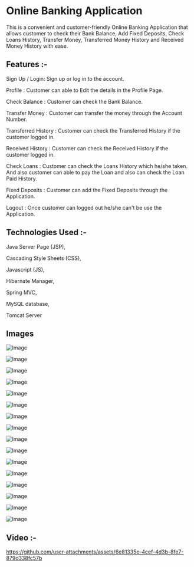 # Online Banking Application

This is a convenient and customer-friendly Online Banking Application that allows customer to check their Bank Balance, Add Fixed Deposits, Check Loans History, Transfer Money, Transferred Money History and Received Money History with ease.


## Features :-

Sign Up / Login: Sign up or log in to the account.

Profile : Customer can able to Edit the details in the Profile Page.

Check Balance : Customer can check the Bank Balance.

Transfer Money : Customer can transfer the money through the Account Number.

Transferred History : Customer can check the Transferred History if the customer logged in.

Received History : Customer can check the Received History if the customer logged in.

Check Loans : Customer can check the Loans History which he/she taken. And also customer can able to pay the Loan and also can check the Loan Paid History.

Fixed Deposits : Customer can add the Fixed Deposits through the Application.

Logout : Once customer can logged out he/she can't be use the Application.


## Technologies Used :-

Java Server Page (JSP),

Cascading Style Sheets (CSS),

Javascript (JS),

Hibernate Manager,

Spring MVC,

MySQL database,

Tomcat Server


## Images

![Image](https://github.com/user-attachments/assets/3043c95b-f516-4a0f-8b06-957c780eb199)

![Image](https://github.com/user-attachments/assets/4c8f9e16-343d-4f82-b927-6e14aef2610b)

![Image](https://github.com/user-attachments/assets/566ffbdd-8a8d-4403-9349-e6191df9f9dc)

![Image](https://github.com/user-attachments/assets/b909bb5e-dda9-4d22-9116-155fbb047f68)

![Image](https://github.com/user-attachments/assets/a5c10b29-4897-4bf7-b11e-275465ce3dfb)

![Image](https://github.com/user-attachments/assets/f6f43952-7ab9-416d-b86a-456a3475bdfa)

![Image](https://github.com/user-attachments/assets/31d21325-d761-4b1c-ba92-6ca4577f176c)

![Image](https://github.com/user-attachments/assets/e2067279-1238-401c-ab9c-2ca99d45c715)

![Image](https://github.com/user-attachments/assets/9a70b39c-b44f-4c97-b1bf-1e14f5209190)

![Image](https://github.com/user-attachments/assets/d8959315-f743-4dd5-9df7-4d0e7a797be4)

![Image](https://github.com/user-attachments/assets/7002f868-f095-42c6-b042-f9f1e0d16265)

![Image](https://github.com/user-attachments/assets/02466fda-46e5-47d2-b5a0-5e1e9a5e8b18)

![Image](https://github.com/user-attachments/assets/2e29c15c-a3b2-42fc-a632-f3c190d0ebc8)

![Image](https://github.com/user-attachments/assets/54dea412-111b-445b-a239-25c9a6d6aa5f)

![Image](https://github.com/user-attachments/assets/bac531e1-f534-4240-beee-608ff71cff04)

![Image](https://github.com/user-attachments/assets/74620fcc-a50c-4b37-b817-398d3393adcc)


## Video :-

https://github.com/user-attachments/assets/6e81335e-4cef-4d3b-8fe7-879d338fc57b
